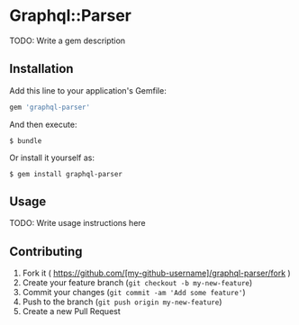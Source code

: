 # Graphql::Parser

TODO: Write a gem description

## Installation

Add this line to your application's Gemfile:

```ruby
gem 'graphql-parser'
```

And then execute:

    $ bundle

Or install it yourself as:

    $ gem install graphql-parser

## Usage

TODO: Write usage instructions here

## Contributing

1. Fork it ( https://github.com/[my-github-username]/graphql-parser/fork )
2. Create your feature branch (`git checkout -b my-new-feature`)
3. Commit your changes (`git commit -am 'Add some feature'`)
4. Push to the branch (`git push origin my-new-feature`)
5. Create a new Pull Request
